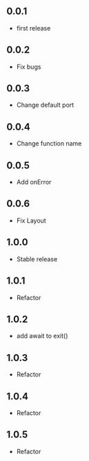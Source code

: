 ## 0.0.1

- first release

## 0.0.2

- Fix bugs

## 0.0.3

- Change default port

## 0.0.4

- Change function name

## 0.0.5

- Add onError

## 0.0.6

- Fix Layout

## 1.0.0

- Stable release

## 1.0.1

- Refactor

## 1.0.2

- add await to exit()

## 1.0.3 

- Refactor

## 1.0.4

- Refactor

## 1.0.5

- Refactor

